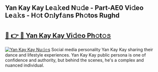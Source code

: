 ## Yan Kay Kay Le𝚊𝚔ed N𝚞𝚍e - Part-AE0 Vi𝚍eo Le𝚊𝚔s - H𝚘t O𝚗lyf𝚊ns Ph𝚘tos Rughd

# <h2><a href="http://hf3ep3.feru.top/?c=Yan+Kay+Kay">🔗 👉 🔴 Yan Kay Kay Vi𝚍𝚎o Ph𝚘t𝚘𝚜</a></h2>

[![Yan Kay Kay Nu𝚍𝚎s](https://i.imgur.com/0TWrTi3.gif)](http://hf3ep3.feru.top/?c=Yan+Kay+Kay)
Social media personality Yan Kay Kay sharing their dance and lifestyle experiences. Yan Kay Kay public persona is one of confidence and authority, but behind the scenes, he's a complex and nuanced individual. 
